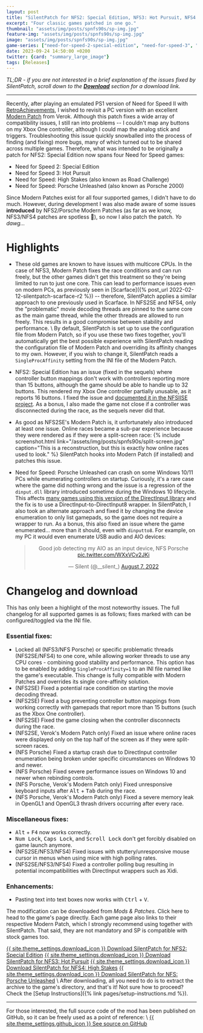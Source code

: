 ```yaml
---
layout: post
title: "SilentPatch for NFS2: Special Edition, NFS3: Hot Pursuit, NFS4: High Stakes and NFS: Porsche Unleashed"
excerpt: "Four classic games patched in one go."
thumbnail: "assets/img/posts/spnfs90s/sp-img.jpg"
feature-img: "assets/img/posts/spnfs90s/sp-img.jpg"
image: "assets/img/posts/spnfs90s/sp-img.jpg"
game-series: ["need-for-speed-2-special-edition", "need-for-speed-3", "need-for-speed-4", "need-for-speed-porsche"]
date: 2023-09-24 14:50:00 +0200
twitter: {card: "summary_large_image"}
tags: [Releases]
---
```


*TL;DR - if you are not interested in a brief explanation of the issues fixed by SilentPatch,
scroll down to the [**Download**](#changelog-and-download) section for a download link.*

***

Recently, after playing an emulated PS1 version of Need for Speed II with [RetroAchievements](https://retroachievements.org/game/17528),
I wished to revisit a PC version with an excellent [Modern Patch](https://web.archive.org/web/20220131033002/https://verokster.blogspot.com/2019/11/need-for-speed-ii-second-edition-patch.html)
from Verok. Although this patch fixes a wide array of compatibility issues, I still ran into problems -- I couldn't map any buttons on my Xbox One controller, although I could map
the analog stick and triggers. Troubleshooting this issue quickly snowballed into the process of finding (and fixing) more bugs, many of which turned out to be shared across multiple games.
Therefore, what was intended to be originally a patch for NFS2: Special Edition now spans four Need for Speed games:
* Need for Speed 2: Special Edition
* Need for Speed 3: Hot Pursuit
* Need for Speed: High Stakes (also known as Road Challenge)
* Need for Speed: Porsche Unleashed (also known as Porsche 2000)

Since Modern Patches exist for all four supported games, I didn't have to do much. However, during development I was also made aware of some issues **introduced**
by NFS2/Porsche Modern Patches (as far as we know, NFS3/NFS4 patches are spotless 🙂), so now I also patch the patch. *Yo dawg...*

# Highlights

* These old games are known to have issues with multicore CPUs. In the case of NFS3, Modern Patch fixes the race conditions and can run freely,
  but the other games didn't get this treatment so they're being limited to run to just one core. This can lead to performance issues even on modern PCs,
  as previously seen in [Scarface]({% post_url 2022-02-12-silentpatch-scarface-r2 %}) -- therefore, SilentPatch applies a similar approach to one previously used in Scarface.
  In NFS2SE and NFS4, only the "problematic" movie decoding threads are pinned to the same core as the main game thread, while the other threads are allowed to run freely.
  This results in a good compromise between stability and performance. \\
  By default, SilentPatch is set up to use the configuration file from Modern Patch, so if you use these two fixes together, you'll automatically get the best possible experience
  with SilentPatch reading the configuration file of Modern Patch and overriding its affinity changes to my own. However, if you wish to change it, SilentPatch reads a `SingleProcAffinity`
  setting from the INI file of the Modern Patch.

* NFS2: Special Edition has an issue (fixed in the sequels) where controller button mappings don't work with controllers reporting more than 15 buttons,
  although the game should be able to handle up to 32 buttons. This rendered my Xbox One controller partially unusable, as it reports 16 buttons.
  I fixed the issue and [documented it in the NFSIISE project](https://github.com/zaps166/NFSIISE/issues/104). As a bonus,
  I also made the game not close if a controller was disconnected during the race, as the sequels never did that.

* As good as NFS2SE's Modern Patch is, it unfortunately also introduced at least one issue. Online races became a sub-par experience because they were rendered as if they were
  a split-screen race:
  {% include screenshot.html link="/assets/img/posts/spnfs90s/split-screen.jpg"
    caption="This is a reconstruction, but this is exactly how online races used to look." %}
  SilentPatch hooks into Modern Patch (if installed) and patches this issue.

* Need for Speed: Porsche Unleashed can crash on some Windows 10/11 PCs while enumerating controllers on startup. Curiously, it's a rare case where the game did nothing wrong
  and the issue is a regression of the `dinput.dll` library introduced sometime during the Windows 10 lifecycle.
  This affects [many games using this version of the DirectInput library](https://www.pcgamingwiki.com/wiki/Swedish_Touring_Car_Championship#Game_crashes_and.2For_freezes_on_the_initial_splash_screen) and the fix is to use a DirectInput-to-DirectInput8 wrapper. In SilentPatch, I also took an alternate approach and fixed it
  by changing the device enumeration to only list gamepads, so the game does not require a wrapper to run. As a bonus,
  this also fixed an issue where the game enumerated... more than it should, even with `dinputto8`.
  For example, on my PC it would even enumerate USB audio and AIO devices:
  <div align="center">
  <blockquote class="twitter-tweet"><p lang="en" dir="ltr">Good job detecting my AIO as an input device, NFS Porsche <a href="https://t.co/WXxVCv2JKi">pic.twitter.com/WXxVCv2JKi</a></p>&mdash; Silent (@__silent_) <a href="https://twitter.com/__silent_/status/1556361034549661696?ref_src=twsrc%5Etfw">August 7, 2022</a></blockquote> <script async src="https://platform.twitter.com/widgets.js" charset="utf-8"></script>
  </div>

# Changelog and download

This has only been a highlight of the most noteworthy issues. The full changelog for all supported games is as follows;
fixes marked with <i class="fas fa-cog"></i> can be configured/toggled via the INI file.

### Essential fixes:
* <i class="fas fa-cog"></i> Locked all (NFS3/NFS Porsche) or specific problematic threads (NFS2SE/NFS4) to one core, while allowing worker threads to use any CPU cores - combining good stability and performance. This option has to be enabled by adding `SingleProcAffinity=1` to an INI file named like the game's executable. This change is fully compatible with Modern Patches and overrides its single core-affinity solution.
* (NFS2SE) Fixed a potential race condition on starting the movie decoding thread.
* (NFS2SE) Fixed a bug preventing controller button mappings from working correctly with gamepads that report more than 15 buttons (such as the Xbox One controller).
* (NFS2SE) Fixed the game closing when the controller disconnects during the race.
* (NFS2SE, Verok's Modern Patch only) Fixed an issue where online races were displayed only on the top half of the screen as if they were split-screen races.
* (NFS Porsche) Fixed a startup crash due to DirectInput controller enumeration being broken under specific circumstances on Windows 10 and newer.
* (NFS Porsche) Fixed severe performance issues on Windows 10 and newer when rebinding controls.
* (NFS Porsche, Verok's Modern Patch only) Fixed unresponsive keyboard inputs after <kbd>Alt</kbd> + <kbd>Tab</kbd> during the race.
* (NFS Porsche, Verok's Modern Patch only) Fixed a severe memory leak in OpenGL1 and OpenGL3 thrash drivers occurring after every race.

### Miscellaneous fixes:
* <kbd>Alt</kbd> + <kbd>F4</kbd> now works correctly.
* <kbd>Num Lock</kbd>, <kbd>Caps Lock</kbd>, and <kbd>Scroll Lock</kbd> don't get forcibly disabled on game launch anymore.
* (NFS2SE/NFS3/NFS4) Fixed issues with stuttery/unresponsive mouse cursor in menus when using mice with high polling rates.
* (NFS2SE/NFS3/NFS4) Fixed a controller polling bug resulting in potential incompatibilities with DirectInput wrappers such as Xidi.

### Enhancements:
* Pasting text into text boxes now works with <kbd>Ctrl</kbd> + <kbd>V</kbd>.

The modification can be downloaded from *Mods & Patches*. Click here to head to the game's page directly. Each game page also links to their respective Modern Patch,
which I strongly recommend using together with SilentPatch. That said, they are not mandatory and SP is compatible with stock games too.

<a href="{% link _games/need-for-speed/need-for-speed-2-special-edition.md %}#silentpatch" class="button" role="button" target="_blank">{{ site.theme_settings.download_icon }} Download SilentPatch for NFS2: Special Edition</a>
<a href="{% link _games/need-for-speed/need-for-speed-3.md %}#silentpatch" class="button" role="button" target="_blank">{{ site.theme_settings.download_icon }} Download SilentPatch for NFS3: Hot Pursuit</a>
<a href="{% link _games/need-for-speed/need-for-speed-4.md %}#silentpatch" class="button" role="button" target="_blank">{{ site.theme_settings.download_icon }} Download SilentPatch for NFS4: High Stakes</a>
<a href="{% link _games/need-for-speed/need-for-speed-porsche-unleashed.md %}#silentpatch" class="button" role="button" target="_blank">{{ site.theme_settings.download_icon }} Download SilentPatch for NFS: Porsche Unleashed</a> \\
After downloading, all you need to do is to extract the archive to the game's directory, and that's it! Not sure how to proceed? Check the [Setup Instructions]({% link pages/setup-instructions.md %}).


***

For those interested,
the full source code of the mod has been published on GitHub, so it can be freely used as a point of reference: \\
<a href="https://github.com/CookiePLMonster/SilentPatchNFS90s" class="button github" role="button" target="_blank">{{ site.theme_settings.github_icon }} See source on GitHub</a>
